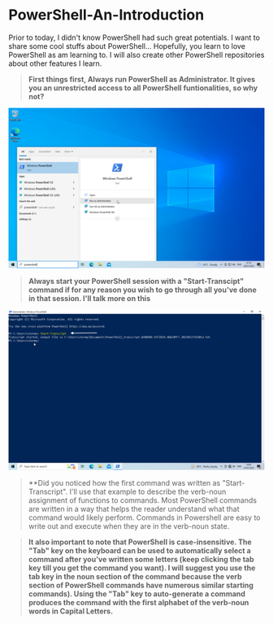 # PowerShell-An-Introduction
Prior to today, I didn't know PowerShell had such great potentials. I want to share some cool stuffs about PowerShell... Hopefully, you learn to love PowerShell as am learning to. I will also create other PowerShell repositories about other features I learn. 

> **First things first, Always run PowerShell as Administrator. It gives you an unrestricted access to all PowerShell funtionalities, so why not?**

![](https://github.com/xst0rmy/PowerShell-An-Introduction/blob/main/Images/Screenshot%202023-01-28%20at%2007.14.41.png)

> **Always start your PowerShell session with a "Start-Transcipt" command if for any reason you wish to go through all you've done in that session. I'll talk more on this**

![](https://github.com/xst0rmy/PowerShell-An-Introduction/blob/main/Images/pshell%201.png)

> **Did you noticed how the first command was written as "Start-Transcript". I'll use that example to describe the verb-noun assignment of functions to commands. Most PowerShell commands are written in a way that helps the reader understand what that command would likely perform. Commands in Powershell are easy to write out and execute when they are in the verb-noun state.

> **It also important to note that PowerShell is case-insensitive. The "Tab" key on the keyboard can be used to automatically select a command after you've written some letters (keep clicking the tab key till you get the command you want). I will suggest you use the tab key in the noun section of the command because the verb section of PowerShell commands have numerous similar starting commands). Using the "Tab" key to auto-generate a command produces the command with the first alphabet of the verb-noun words in Capital Letters.**






















